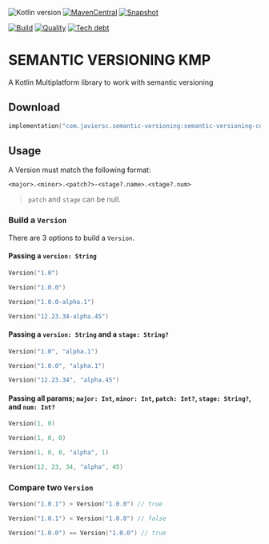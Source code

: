 ![Kotlin version](https://img.shields.io/badge/kotlin-1.5.10-blueviolet?logo=kotlin&logoColor=white)
[![MavenCentral](https://img.shields.io/maven-central/v/com.javiersc.semantic-versioning/semantic-versioning-core?label=MavenCentral)](https://repo1.maven.org/maven2/com/javiersc/semantic-versioning/semantic-versioning-core/)
[![Snapshot](https://img.shields.io/nexus/s/com.javiersc.semantic-versioning/semantic-versioning-core?server=https%3A%2F%2Foss.sonatype.org%2F&label=Snapshot)](https://oss.sonatype.org/content/repositories/snapshots/com/javiersc/semantic-versioning/semantic-versioning-core/)

[![Build](https://img.shields.io/github/workflow/status/JavierSegoviaCordoba/semantic-versioning-kmp/build?label=Build&logo=GitHub)](https://github.com/JavierSegoviaCordoba/semantic-versioning-kmp/tree/main)
[![Quality](https://img.shields.io/sonar/quality_gate/JavierSegoviaCordoba_semantic-versioning-kmp?label=Quality&logo=SonarCloud&logoColor=white&server=https%3A%2F%2Fsonarcloud.io)](https://sonarcloud.io/dashboard?id=JavierSegoviaCordoba_semantic-versioning-kmp)
[![Tech debt](https://img.shields.io/sonar/tech_debt/JavierSegoviaCordoba_semantic-versioning-kmp?label=Tech%20debt&logo=SonarCloud&logoColor=white&server=https%3A%2F%2Fsonarcloud.io)](https://sonarcloud.io/dashboard?id=JavierSegoviaCordoba_semantic-versioning-kmp)

# SEMANTIC VERSIONING KMP

A Kotlin Multiplatform library to work with semantic versioning

## Download

```kotlin
implementation("com.javiersc.semantic-versioning:semantic-versioning-core:$version")
```

## Usage

A Version must match the following format:

```
<major>.<minor>.<patch?>-<stage?.name>.<stage?.num>
```

> `patch` and `stage` can be null.

### Build a `Version`

There are 3 options to build a `Version`.

#### Passing a `version: String`

```kotlin
Version("1.0")

Version("1.0.0")

Version("1.0.0-alpha.1")

Version("12.23.34-alpha.45")
``` 

#### Passing a `version: String` and a `stage: String?`

```kotlin
Version("1.0", "alpha.1")

Version("1.0.0", "alpha.1")

Version("12.23.34", "alpha.45")
``` 

#### Passing all params; `major: Int`, `minor: Int`, `patch: Int?`, `stage: String?`, and `num: Int?`

```kotlin
Version(1, 0)

Version(1, 0, 0)

Version(1, 0, 0, "alpha", 1)

Version(12, 23, 34, "alpha", 45)
```

### Compare two `Version`

```kotlin
Version("1.0.1") > Version("1.0.0") // true 

Version("1.0.1") < Version("1.0.0") // false

Version("1.0.0") == Version("1.0.0") // true
```
